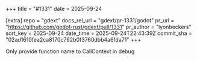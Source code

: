 +++
title = "#1331"
date = 2025-09-24

[extra]
repo = "gdext"
docs_rel_url = "gdext/pr-1331/godot"
pr_url = "https://github.com/godot-rust/gdext/pull/1331"
pr_author = "lyonbeckers"
sort_key = 2025-09-24
date_time = 2025-09-24T22:43:39Z
commit_sha = "02ad1610fea2ca8170c792b0f3760dbb4a6fda71"
+++

Only provide function name to CallContext in debug
